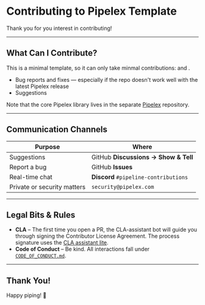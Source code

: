 # Contributing to **Pipelex Template**

Thank you for you interest in contributing!  

---

## What Can I Contribute?

This is a minimal template, so it can only take minmal contributions: and .

* Bug reports and fixes — especially if the repo doesn't work well with the latest Pipelex release
* Suggestions

Note that the core Pipelex library lives in the separate [Pipelex](https://github.com/Pipelex/pipelex) repository.


---

## Communication Channels

| Purpose                     | Where                                 |
| --------------------------- | ------------------------------------- |
| Suggestions   | GitHub **Discussions → Show & Tell**  |
| Report a bug                | GitHub **Issues**                     |
| Real-time chat    | **Discord** `#pipeline-contributions` |
| Private or security matters | `security@pipelex.com`                |

---

## Legal Bits & Rules

* **CLA** – The first time you open a PR, the CLA-assistant bot will guide you through signing the Contributor License Agreement. The process signature uses the [CLA assistant lite](https://github.com/marketplace/actions/cla-assistant-lite).
* **Code of Conduct** – Be kind. All interactions fall under [`CODE_OF_CONDUCT.md`](CODE_OF_CONDUCT.md).

---

## Thank You!

Happy piping! 🚀
